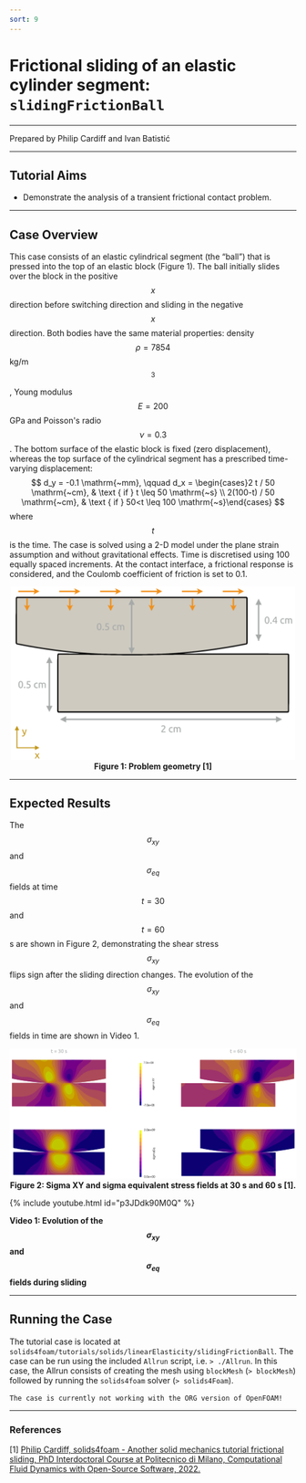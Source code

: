 ```yaml
---
sort: 9
---
```


# Frictional sliding of an elastic cylinder segment: `slidingFrictionBall`

---

Prepared by Philip Cardiff and Ivan Batistić

---

## Tutorial Aims

- Demonstrate the analysis of a transient frictional contact problem.

---

## Case Overview

This case consists of an elastic cylindrical segment (the “ball”) that is pressed into the top of an elastic block  (Figure 1). The ball initially slides over the block in the positive $$x$$ direction before switching direction and sliding in the negative $$x$$ direction. Both bodies have the same material properties: density $$\rho=7854 $$ kg/m$$^3$$, Young modulus $$E=200$$ GPa and Poisson's radio $$\nu=0.3$$.  The bottom surface of the elastic block is fixed (zero displacement), whereas the top surface of the cylindrical segment has a prescribed time-varying displacement:
$$
d_y = -0.1 \mathrm{~mm}, \qquad d_x = \begin{cases}2 t / 50 \mathrm{~cm}, & \text { if } t \leq 50 \mathrm{~s} \\ 2(100-t) / 50 \mathrm{~cm}, & \text { if } 50<t \leq 100 \mathrm{~s}\end{cases}
$$
where $$t$$ is the time. The case is solved using a 2-D model under the plane strain assumption and without gravitational effects. Time is discretised using 100 equally spaced increments. At the contact interface, a frictional response is considered, and the Coulomb coefficient of friction is set to 0.1.

<div style="text-align: center;">
  <img src="./images/slidingFrictionBall-geometry.png" alt="Image" width="500">
    <figcaption>
     <strong>Figure 1: Problem geometry [1]</strong>
    </figcaption>
</div>


---

## Expected Results

The $$\sigma_{xy}$$ and $$\sigma_{eq}$$ fields at time $$t=30$$ and $$t=60$$ s are shown in Figure 2, demonstrating the shear stress  $$\sigma_{xy}$$ flips sign after the sliding direction changes. The evolution of the $$\sigma_{xy}$$ and $$\sigma_{eq}$$ fields in time are shown in Video 1.

<div style="text-align: center;">
  <img src="./images/slidingFrictionBall-results.png" alt="Image" width="900">
    <figcaption>
     <strong>Figure 2: Sigma XY and sigma equivalent stress fields at 30 s and 60 s [1].</strong>
    </figcaption>
</div>




{% include youtube.html id="p3JDdk90M0Q" %}

**Video 1: Evolution of the $$\sigma_{xy}$$ and $$\sigma_{eq}$$ fields during sliding**

---

## Running the Case

The tutorial case is located at `solids4foam/tutorials/solids/linearElasticity/slidingFrictionBall`. The case can be run using the included `Allrun` script, i.e. `> ./Allrun`.  In this case, the Allrun consists of creating the mesh using `blockMesh` (`> blockMesh`) followed by running the `solids4foam` solver (`> solids4Foam`). 

```warning
The case is currently not working with the ORG version of OpenFOAM!
```

---

### References

[1] [Philip Cardiff, solids4foam - Another solid mechanics tutorial frictional sliding, PhD Interdoctoral Course at Politecnico di Milano, Computational Fluid Dynamics with Open-Source Software,  2022.](https://www.researchgate.net/publication/358743700_2c_-_solids4foam_-_Another_solid_mechanics_tutorial_frictional_sliding_-_2022_-_Philip_Cardiff)
